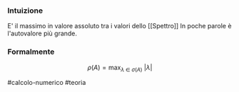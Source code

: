 ### Intuizione
E' il massimo in valore assoluto tra i valori dello [[Spettro]] 
In poche parole è l'autovalore più grande. 



### Formalmente
$$
\rho(A) = \max_{\lambda \ \in \ \sigma(A)}\ | \lambda |
$$

#calcolo-numerico #teoria  